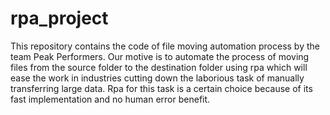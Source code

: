 # rpa_project
This repository contains the code of file moving automation process by the team Peak Performers.
Our motive is to automate the process of moving files from the source folder to the destination folder using rpa which will ease the work in industries cutting down the laborious task of manually transferring large data.
Rpa for this task is a certain choice because of its fast implementation and no human error benefit. 
